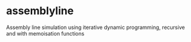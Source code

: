 # assemblyline
Assembly line simulation using iterative dynamic programming, recursive and with memoisation functions
